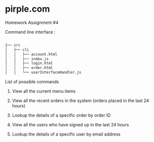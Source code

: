# pirple.com
Homework Assignment #4
  
Command line interface :
```bash

├── src
│   ├── cli
│   │   ├── account.html
│   │   ├── index.js
│   │   ├── login.html
│   │   ├── order.html
│   │   └── userInterfaceHandler.js


```

List of possible commands

1. View all the current menu items

2. View all the recent orders in the system (orders placed in the last 24 hours)

3. Lookup the details of a specific order by order ID

4. View all the users who have signed up in the last 24 hours

5. Lookup the details of a specific user by email address